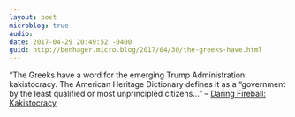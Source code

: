 ```yaml
---
layout: post
microblog: true
audio: 
date: 2017-04-29 20:49:52 -0400
guid: http://benhager.micro.blog/2017/04/30/the-greeks-have.html
---
```

“The Greeks have a word for the emerging Trump Administration: kakistocracy. The American Heritage Dictionary defines it as a “government by the least qualified or most unprincipled citizens…” – [Daring Fireball: Kakistocracy](http://daringfireball.net/linked/2016/11/18/lizza-trump)
